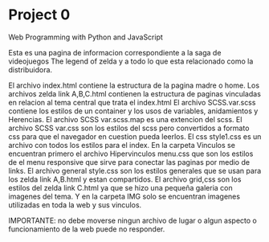 # Project 0

Web Programming with Python and JavaScript


Esta es una pagina de informacion correspondiente a la saga de videojuegos The legend of zelda y a todo lo que esta relacionado como la distribuidora. 

El archivo index.html contiene la estructura de la pagina madre o home.
Los archivos zelda link A,B,C.html contienen la estructura de paginas vinculadas en relacion al tema central que trata 
    el index.html
El archivo SCSS.var.scss contiene los estilos de un container y los usos de variables, anidamientos y Herencias.
El archivo SCSS var.scss.map es una extencion del scss.
El archivo SCSS var.css son los estilos del scss pero convertidos a formato css para que el navegador en cuestion pueda leerlos.
El css style1.css es un archivo con todos los estilos para el index.
En la carpeta Vinculos se encuentran primero el archivo Hipervinculos menu.css que son los estilos de el menu responsive que sirve para conectar las paginas por medio de links.
El archivo general style.css son los estilos generales que se usan para los zelda link A,B.html y estan compartidos.
El archivo grid,css son los estilos del zelda link C.html ya que se hizo una pequeña galeria con imagenes del tema.
Y en la carpeta IMG solo se encuentran imagenes utilizadas en toda la web y sus vinculos.

IMPORTANTE: no debe moverse ningun archivo de lugar o algun aspecto o funcionamiento de la web puede no responder.
